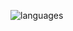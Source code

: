![languages](https://github-readme-stats.vercel.app/api/top-langs/?username=altermarkive&hide=html,tex,roff,hcl,jinja&langs_count=10&layout=compact&hide_border=true&theme=dark)
